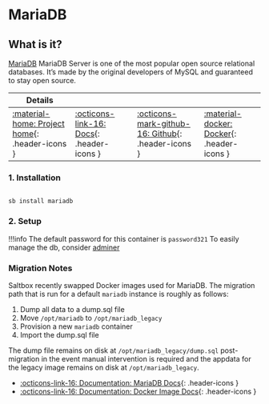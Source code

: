 # MariaDB

## What is it?

[MariaDB](https://mariadb.org/) MariaDB Server is one of the most popular open source relational databases. It’s made by the original developers of MySQL and guaranteed to stay open source.

| Details     |             |             |             |
|-------------|-------------|-------------|-------------|
| [:material-home: Project home](https://mariadb.org/){: .header-icons } | [:octicons-link-16: Docs](https://mariadb.org/documentation/#getting-started){: .header-icons } | [:octicons-mark-github-16: Github](https://github.com/docker-library/official-images/blob/master/library/mariadb){: .header-icons } | [:material-docker: Docker](https://hub.docker.com/_/mariadb){: .header-icons }|

### 1. Installation

``` shell

sb install mariadb

```

### 2. Setup

!!!info
    The default password for this container is `password321`
    To easily manage the db, consider [adminer](../sandbox/apps/adminer.md)

### Migration Notes

Saltbox recently swapped Docker images used for MariaDB. The migration path that is run for a default `mariadb` instance is roughly as follows:

1. Dump all data to a dump.sql file
2. Move `/opt/mariadb` to `/opt/mariadb_legacy`
3. Provision a new `mariadb` container
4. Import the dump.sql file

The dump file remains on disk at `/opt/mariadb_legacy/dump.sql` post-migration in the event manual intervention is required and the appdata for the legacy image remains on disk at `/opt/mariadb_legacy`.

- [:octicons-link-16: Documentation: MariaDB Docs](https://mariadb.org/documentation/#getting-started){: .header-icons }
- [:octicons-link-16: Documentation: Docker Image Docs](https://github.com/docker-library/docs/blob/master/mariadb/README.md){: .header-icons }
